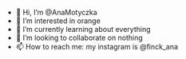 - 👋 Hi, I’m @AnaMotyczka
- 👀 I’m interested in orange
- 🌱 I’m currently learning about everything
- 💞️ I’m looking to collaborate on nothing
- 📫 How to reach me: my instagram is @finck_ana

<!---
AnaMotyczka/AnaMotyczka is a ✨ special ✨ repository because its `README.md` (this file) appears on your GitHub profile.
You can click the Preview link to take a look at your changes.
--->
